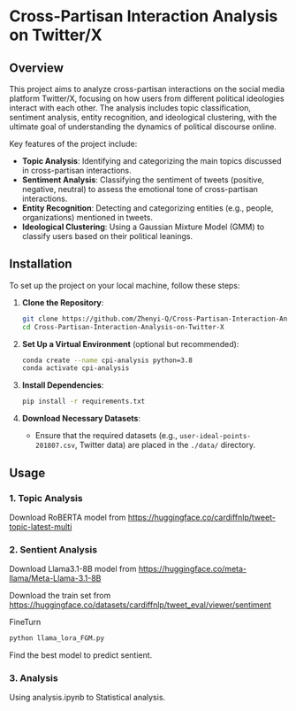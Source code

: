
# Cross-Partisan Interaction Analysis on Twitter/X

## Overview

This project aims to analyze cross-partisan interactions on the social media platform Twitter/X, focusing on how users from different political ideologies interact with each other. The analysis includes topic classification, sentiment analysis, entity recognition, and ideological clustering, with the ultimate goal of understanding the dynamics of political discourse online.

Key features of the project include:
- **Topic Analysis**: Identifying and categorizing the main topics discussed in cross-partisan interactions.
- **Sentiment Analysis**: Classifying the sentiment of tweets (positive, negative, neutral) to assess the emotional tone of cross-partisan interactions.
- **Entity Recognition**: Detecting and categorizing entities (e.g., people, organizations) mentioned in tweets.
- **Ideological Clustering**: Using a Gaussian Mixture Model (GMM) to classify users based on their political leanings.

## Installation

To set up the project on your local machine, follow these steps:

1. **Clone the Repository**:
    ```bash
    git clone https://github.com/Zhenyi-Q/Cross-Partisan-Interaction-Analysis-on-Twitter-X.git
    cd Cross-Partisan-Interaction-Analysis-on-Twitter-X
    ```

2. **Set Up a Virtual Environment** (optional but recommended):
    ```bash
    conda create --name cpi-analysis python=3.8
    conda activate cpi-analysis
    ```

3. **Install Dependencies**:
    ```bash
    pip install -r requirements.txt
    ```

4. **Download Necessary Datasets**:
    - Ensure that the required datasets (e.g., `user-ideal-points-201807.csv`, Twitter data) are placed in the `./data/` directory.

## Usage

### 1. Topic Analysis

Download RoBERTA model from https://huggingface.co/cardiffnlp/tweet-topic-latest-multi

### 2. Sentient Analysis
Download Llama3.1-8B model from https://huggingface.co/meta-llama/Meta-Llama-3.1-8B

Download the train set from https://huggingface.co/datasets/cardiffnlp/tweet_eval/viewer/sentiment


FineTurn
```bash
python llama_lora_FGM.py
```


Find the best model to predict sentient.

### 3. Analysis

Using analysis.ipynb to Statistical analysis.
